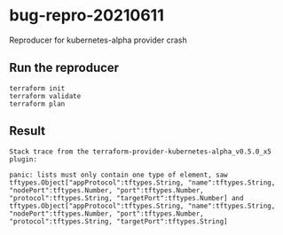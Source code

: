 # bug-repro-20210611
Reproducer for kubernetes-alpha provider crash

## Run the reproducer

```
terraform init
terraform validate
terraform plan
```

## Result

```
Stack trace from the terraform-provider-kubernetes-alpha_v0.5.0_x5 plugin:

panic: lists must only contain one type of element, saw tftypes.Object["appProtocol":tftypes.String, "name":tftypes.String, "nodePort":tftypes.Number, "port":tftypes.Number, "protocol":tftypes.String, "targetPort":tftypes.Number] and tftypes.Object["appProtocol":tftypes.String, "name":tftypes.String, "nodePort":tftypes.Number, "port":tftypes.Number, "protocol":tftypes.String, "targetPort":tftypes.String]
```

